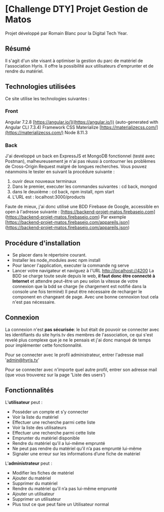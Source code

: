 # [Challenge DTY] Projet Gestion de Matos

Projet développé par Romain Blanc pour la Digital Tech Year.

## Résumé

Il s'agit d'un site visant à optimiser la gestion du parc de matériel de l'association Hyris.
Il offre la possibilité aux utilisateurs d'emprunter et de rendre du matériel.

## Technologies utilisées 

Ce site utilise les technologies suivantes :

### Front
Angular 7.2.8  [https://angular.io/]((https://angular.io/)) (auto-generated with Angular CLI 7.3.4)
Framework CSS Materialize [https://materializecss.com/](https://materializecss.com/)
Node 8.11.3 

### Back
J'ai developpé un back en ExpressJS et MongoDB fonctionnel (testé avec Postman), malheureusement je n'ai pas réussi à contourner les problèmes de Cross-Origin Request malgré de longues recherches.
Vous pouvez néanmoins le tester en suivant la procédure suivante : 
1) ouvir deux nouveaux terminaux 
2) Dans le premier, executer les commandes suivantes : cd back, mongod
3) dans le deuxième : cd back, npm install, npm start
4) L'URL est : localhost:3000/products

Faute de mieux, j'ai donc utilisé une BDD Firebase de Google, accessible en open à l'adresse suivante : [https://backend-projet-matos.firebaseio.com] (https://backend-projet-matos.firebaseio.com)
Par exemple [https://backend-projet-matos.firebaseio.com/appareils.json] (https://backend-projet-matos.firebaseio.com/appareils.json)

## Procédure d'installation 

 - Se placer dans le répertoire courant.
 - Installer les node_modules avec npm install
 - Pour lancer l'application, executer la commande ng serve
 - Lancer votre navigateur et naviguez à l'URL [http://localhost://4200](http://localhost:4200)
La BDD se charge toute seule depuis le web, **il faut donc être connecté à Internet** et attendre peut-être un peu selon la vitesse de votre connexion que la bdd se charge (le chargement est notifié dans la console une fois terminé)
Il peut être nécessaire de recharger le component en changeant de page. Avec une bonne cennoxion tout cela n'est pas nécessaire.

## Connexion

La connexion n'est **pas sécurisée**: le but était de pouvoir se connecter avec les identifiants du site hyris.tv des membres de l'association, ce qui s'est revelé plus complexe que je ne le pensais et j'ai donc manqué de temps pour implémenter cette fonctionnalité.

Pour se connecter avec le profil administrateur, entrer l'adresse mail 'admin@hyris.tv'

Pour se connecter avec n'importe quel autre profil, entrer son adresse mail (que vous trouverez sur la page 'Liste des users')

## Fonctionnalités 

L’**utilisateur** peut : 
-	Posséder un compte et s’y connecter
-	Voir la liste du matériel 
-	Effectuer une recherche parmi cette liste
-	Voir la liste des utilisateurs
-   Effectuer une recherche parmi cette liste
-	Emprunter du matériel disponible
-	Rendre du matériel qu’il a lui-même emprunté
-	Ne peut pas rendre du matériel qu’il n’a pas emprunté lui-même
-	Signaler une erreur sur les informations d’une fiche de matériel

L’**administrateur** peut : 
-	Modifier les fiches de matériel
-   Ajouter du matériel
-   Supprimer du matériel
-	Rendre du matériel qu’il n’a pas lui-même emprunté
-   Ajouter un utilisateur
-   Supprimer un utilisateur
-	Plus tout ce que peut faire un Utilisateur normal



